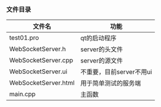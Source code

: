 ### 文件目录
| 文件名          |                   功能 |
| -------------- | ---------------------- |
| test01.pro             | qt的启动程序  |
| WebSocketServer.h      | server的头文件 |
| WebSocketServer.cpp    | server的源文件 |
| WebSocketServer.ui     | 不重要，目前server不用ui  |
| WebSocketServer.html   | 用于简单测试的服务端 |
| main.cpp               | 主函数 |
